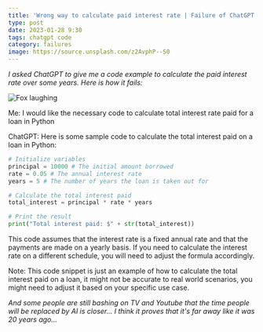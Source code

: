 ```yaml
---
title: 'Wrong way to calculate paid interest rate | Failure of ChatGPT'
type: post
date: 2023-01-28 9:30
tags: chatgpt code
category: failures
image: https://source.unsplash.com/z2AvphP--S0
---
```


_I asked ChatGPT to give me a code example to calculate the paid interest rate over some years. Here is how it fails:_

![Fox laughing](https://source.unsplash.com/z2AvphP--S0)

Me: I would like the necessary code to calculate total interest rate paid for a loan in Python

ChatGPT: Here is some sample code to calculate the total interest paid on a loan in Python:

```python
# Initialize variables
principal = 10000 # The initial amount borrowed
rate = 0.05 # The annual interest rate
years = 5 # The number of years the loan is taken out for

# Calculate the total interest paid
total_interest = principal * rate * years

# Print the result
print("Total interest paid: $" + str(total_interest))
```

This code assumes that the interest rate is a fixed annual rate and that the payments are made on a yearly basis. If you need to calculate the interest rate on a different schedule, you will need to adjust the formula accordingly.

Note: This code snippet is just an example of how to calculate the total interest paid on a loan, it might not be accurate to real world scenarios, you might need to adjust it based on your specific use case.

_And some people are still bashing on TV and Youtube that the time people will be replaced by AI is closer... I think it proves that it's far away like it was 20 years ago..._
